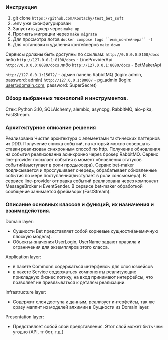 ### Инструкция

1. git clone `https://github.com/Kostachy/test_bet_soft`
2. .env уже сконфигурирован
3. Запустить докер через `make up`
4. Прогнать миграции через `make migrate`
5. Для просмотра логов `docker compose logs ``имя_контейнера`` -f`
6. Для остановки и удаления контейнеров `make down`

Сервисы должны быть доступны по ссылкам:
`http://0.0.0.0:8100/docs` либо `http://127.0.0.1:8100/docs` - LineProviderApi
`http://0.0.0.0:8080/docs` либо `http://127.0.0.1:8080/docs` - BetMakerApi

`http://127.0.0.1:15672/` - админ панель RabbitMQ (login: admin, password: admin)
`http://127.0.0.1:8000/` - pg_admin (login: user@domain.com, password: SuperSecret)

### Обзор выбранных технологий и инструментов.

Стeк: Python 3.10, SQLAlchemy, alembic, asyncpg, RabbitMQ, aio-pika, FastStream.

### Архитектурное описание решения

Реализована Чистая архитектура с элементами тактических паттернов из DDD.
Получение списка событий, на который можно совершать ставки реализован синхронным способ по http.
Получение обновления на события реализованна асинхронно через брокер RabbitMQ. Сервис line-provider
посылает события в момент обновления статусов событий(выступает в роли продьюсера). Сервис bet-maker подписывается
и прослушивает очередь, обрабатывает обновленные события по мере поступления(выступает в роли консьюмера).
В сервисе line-provider отправка событий реализована через компонент MessageBroker и EventSender.
В сервисе bet-maker обработкой сообщение занимается фреймворк (FastStream).

### Описание основных классов и функций, их назначения и взаимодействия.

Domain layer:

- Сущности Bet представляет собой корневые сущности(анемичную плоскую модель).
- Объекты-значения UserLogin, UserName задают правила и ограничения для экземпляров этого класса.

Application layer:

- в пакете Commonn содержаться интерфейсы для слоя юзкейсов
- в пакете Service содержаться компоненты реализующие прикладную бизнес логику, на вход принимают интерфейсы,
  что позволяет не привязываться к деталям реализации.

Infrastructure layer:

- Содержит слоя доступа к данным, реализует интерфейсы, так же сразу маппит из моделей алхимии
  в Сущности из Domain layer.

Presentation layer:

- Представляет собой слой представления. Этот слой может быть чем угодно (API, тг бот, т.д.)

